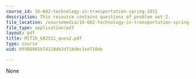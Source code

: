 ```yaml
---
course_id: 16-682-technology-in-transportation-spring-2011
description: This resource contains questions of problem set 2.
file_location: /coursemedia/16-682-technology-in-transportation-spring-2011/8f988905b74128db2d71b9bc1ee718de_MIT16_682S11_ques2.pdf
file_type: application/pdf
layout: pdf
title: MIT16_682S11_ques2.pdf
type: course
uid: 8f988905b74128db2d71b9bc1ee718de

---
```

None